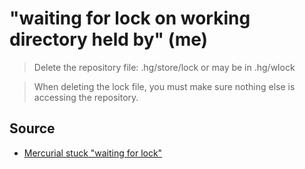 ﻿# "waiting for lock on working directory held by" (me)

> Delete the repository file: .hg/store/lock or may be in .hg/wlock

> When deleting the lock file, you must make sure nothing else is accessing the repository.

## Source

* [Mercurial stuck "waiting for lock"](https://stackoverflow.com/questions/12865/mercurial-stuck-waiting-for-lock)
